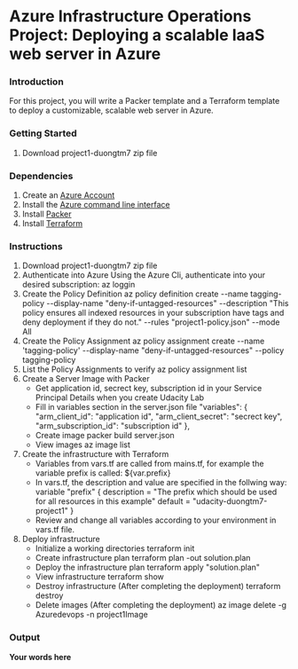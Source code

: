 # Azure Infrastructure Operations Project: Deploying a scalable IaaS web server in Azure

### Introduction
For this project, you will write a Packer template and a Terraform template to deploy a customizable, scalable web server in Azure.

### Getting Started
1. Download project1-duongtm7 zip file

### Dependencies
1. Create an [Azure Account](https://portal.azure.com) 
2. Install the [Azure command line interface](https://docs.microsoft.com/en-us/cli/azure/install-azure-cli?view=azure-cli-latest)
3. Install [Packer](https://www.packer.io/downloads)
4. Install [Terraform](https://www.terraform.io/downloads.html)

### Instructions
1. Download project1-duongtm7 zip file
2. Authenticate into Azure
    Using the Azure Cli, authenticate into your desired subscription: az loggin
3. Create the Policy Definition
    az policy definition create --name tagging-policy --display-name "deny-if-untagged-resources" --description "This policy ensures all indexed resources in your subscription have tags and deny deployment if they do not." --rules "project1-policy.json" --mode All
4. Create the Policy Assignment
    az policy assignment create --name 'tagging-policy' --display-name "deny-if-untagged-resources" --policy tagging-policy
5. List the Policy Assignments to verify
    az policy assignment list
6. Create a Server Image with Packer
    - Get application id, secrect key, subscription id in your Service Principal Details when you create Udacity Lab
    - Fill in variables section in the server.json file
        "variables": { 
            "arm_client_id": "application id", 
            "arm_client_secret": "secrect key", 
            "arm_subscription_id": "subscription id" 
        }, 
    - Create image
        packer build server.json
    - View images
        az image list
7. Create the infrastructure with Terraform
    - Variables from vars.tf are called from mains.tf, for example the variable prefix is called: ${var.prefix}
    - In vars.tf, the description and value are specified in the follwing way:
        variable "prefix" { 
            description = "The prefix which should be used for all resources in this example" 
            default = "udacity-duongtm7-project1" 
        }
    - Review and change all variables according to your environment in vars.tf file.
8. Deploy infrastructure
    - Initialize a working directories
        terraform init
    - Create infrastructure plan
        terraform plan -out solution.plan
    - Deploy the infrastructure plan
        terraform apply "solution.plan"
    - View infrastructure
        terraform show
    - Destroy infrastructure (After completing the deployment)
        terraform destroy
    - Delete images (After completing the deployment)
        az image delete -g Azuredevops -n project1Image
### Output
**Your words here**

